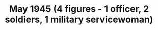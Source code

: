 ---
layout: product
title: "May 1945 (4 figures - 1 officer, 2 soldiers, 1 military servicewoman)                                                                                                        "
price: "TBA" 
desc: "N/A"
img_path: "/assets/img/ICM 35541.webp"
brand: "N/A"
available: false
special_offer: false
new: false
soon: false
cat: "010000"
subcat: "013600"
subsubcat: "0N/A"
sifra: "ICM 35541"
popular: false
---